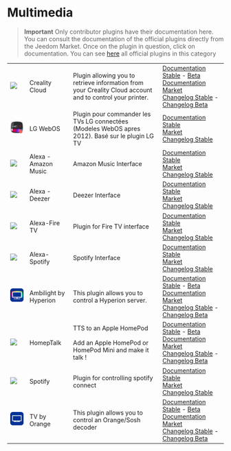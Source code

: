 
# Multimedia


>**Important**
>Only contributor plugins have their documentation here. You can consult the documentation of the official plugins directly from the Jeedom Market. Once on the plugin in question, click on documentation.
>You can see [here](https://market.jeedom.com/index.php?v=d&p=market&type=plugin&categorie=multimedia) all official plugins in this category


| | | | |
|--- | --- | --- | ---|
|<img src="Creality_Cloud/Creality_Cloud_icon.png" class="pluginLogo" width="100" />|Creality Cloud|Plugin allowing you to retrieve information from your Creality Cloud account and to control your printer.|[Documentation Stable](https://flobul-domotique.fr/presentation-et-documentation-du-plugin-creality-cloud-pour-jeedom/) - [Beta Documentation](https://flobul-domotique.fr/presentation-et-documentation-du-plugin-creality-cloud-pour-jeedom/)<br/>[Market](https://market.jeedom.com/index.php?v=d&p=market_display&id=4219)<br/>[Changelog Stable](https://flobul-domotique.fr/liste-des-versions-du-plugin-creality-cloud-pour-jeedom/) - [Changelog Beta](https://flobul-domotique.fr/liste-des-versions-du-plugin-creality-cloud-pour-jeedom/)|
|<img src="WebOStvLG/WebOStvLG_icon.png" class="pluginLogo" width="100" />|LG WebOS|Plugin pour commander les TVs LG connectées (Modeles WebOS apres 2012). Basé sur le plugin LG TV|[Documentation Stable](https://vegeta0911.github.io/documentation/plugins/en_US/WebOStvLG/)<br/>[Market](https://market.jeedom.com/index.php?v=d&p=market_display&id=4554)<br/>[Changelog Stable](https://vegeta0911.github.io/documentation/plugins/en_US/WebOStvLG/changelog)|
|<img src="alexaamazonmusic/alexaamazonmusic_icon.png" class="pluginLogo" width="100" />|Alexa - Amazon Music|Amazon Music Interface|[Documentation Stable](http://jeedom.sigalou-domotique.fr/alexa-amazon-music-documentation)<br/>[Market](https://market.jeedom.com/index.php?v=d&p=market_display&id=3910)<br/>[Changelog Stable](http://jeedom.sigalou-domotique.fr/alexa-api-changelog)|
|<img src="alexadeezer/alexadeezer_icon.png" class="pluginLogo" width="100" />|Alexa - Deezer|Deezer Interface|[Documentation Stable](http://jeedom.sigalou-domotique.fr/alexa-deezer-documentation)<br/>[Market](https://market.jeedom.com/index.php?v=d&p=market_display&id=3911)<br/>[Changelog Stable](http://jeedom.sigalou-domotique.fr/alexa-api-changelog)|
|<img src="alexafiretv/alexafiretv_icon.png" class="pluginLogo" width="100" />|Alexa-Fire TV|Plugin for Fire TV interface|[Documentation Stable](http://jeedom.sigalou-domotique.fr/alexa-fire-tv-documentation)<br/>[Market](https://market.jeedom.com/index.php?v=d&p=market_display&id=4064)<br/>[Changelog Stable](http://jeedom.sigalou-domotique.fr/alexa-api-changelog)|
|<img src="alexaspotify/alexaspotify_icon.png" class="pluginLogo" width="100" />|Alexa-Spotify|Spotify Interface|[Documentation Stable](http://jeedom.sigalou-domotique.fr/alexa-spotify-documentation)<br/>[Market](https://market.jeedom.com/index.php?v=d&p=market_display&id=3913)<br/>[Changelog Stable](http://jeedom.sigalou-domotique.fr/alexa-api-changelog)|
|<img src="ambilightByHyperion/ambilightByHyperion_icon.png" class="pluginLogo" width="100" />|Ambilight by Hyperion|This plugin allows you to control a Hyperion server.|[Documentation Stable](https://spine34.github.io/jeedom-plugin-ambilightByHyperion/en_US/) - [Beta Documentation](https://spine34.github.io/jeedom-plugin-ambilightByHyperion/en_US/beta/)<br/>[Market](https://market.jeedom.com/index.php?v=d&p=market_display&id=4515)<br/>[Changelog Stable](https://spine34.github.io/jeedom-plugin-ambilightByHyperion/en_US/changelog) - [Changelog Beta](https://spine34.github.io/jeedom-plugin-ambilightByHyperion/en_US/beta/changelog)|
|<img src="homepTalk/homepTalk_icon.png" class="pluginLogo" width="100" />|HomepTalk|TTS to an Apple HomePod<br/><br/>Add an Apple HomePod or HomePod Mini and make it talk !|[Documentation Stable](https://nebzhb.github.io/jeedom_docs/plugins/homepTalk/en_US/) - [Beta Documentation](https://nebzhb.github.io/jeedom_docs/plugins/homepTalk/en_US/)<br/>[Market](https://market.jeedom.com/index.php?v=d&p=market_display&id=3825)<br/>[Changelog Stable](https://nebzhb.github.io/jeedom_docs/plugins/homepTalk/en_US/changelog) - [Changelog Beta](https://nebzhb.github.io/jeedom_docs/plugins/homepTalk/en_US/changelog)|
|<img src="spotify/spotify_icon.png" class="pluginLogo" width="100" />|Spotify|Plugin for controlling spotify connect|[Documentation Stable](https://barre35.github.io/jeedom-plugin-doc/en_US/spotify_documentation)<br/>[Market](https://market.jeedom.com/index.php?v=d&p=market_display&id=3700)<br/>[Changelog Stable](https://barre35.github.io/jeedom-plugin-doc/en_US/spotify_changelog)|
|<img src="tvByOrange/tvByOrange_icon.png" class="pluginLogo" width="100" />|TV by Orange|This plugin allows you to control an Orange/Sosh decoder|[Documentation Stable](https://spine34.github.io/jeedom-documentations/en_US/tvByOrange/index) - [Beta Documentation](https://spine34.github.io/jeedom-documentations/en_US/tvByOrange/index)<br/>[Market](https://market.jeedom.com/index.php?v=d&p=market_display&id=4546)<br/>[Changelog Stable](https://spine34.github.io/jeedom-documentations/en_US/tvByOrange/stable/changelog) - [Changelog Beta](https://spine34.github.io/jeedom-documentations/en_US/tvByOrange/beta/changelog)|
